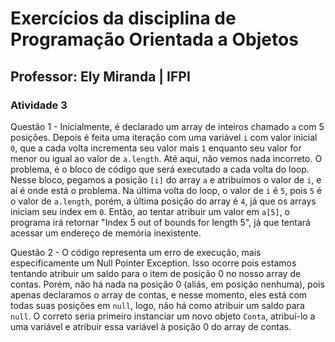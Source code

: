 # Exercícios da disciplina de Programação Orientada a Objetos
## Professor: Ely Miranda | IFPI

### Atividade 3

Questão 1 - Inicialmente, é declarado um array de inteiros chamado `a` com 5 posições. Depois é feita uma iteração com uma variável `i` com valor inicial `0`, que a cada volta incrementa seu valor mais `1` enquanto seu valor for menor ou igual ao valor de `a.length`. Até aqui, não vemos nada incorreto. O problema, é o bloco de código que será executado a cada volta do loop. Nesse bloco, pegamos a posição `[i]` do array `a` e atribuímos o valor de `i`, e aí é onde está o problema. Na última volta do loop, o valor de `i` é `5`, pois `5` é o valor de `a.length`, porém, a última posição do array é `4`, já que os arrays iniciam seu index em `0`. Então, ao tentar atribuir um valor em `a[5]`, o programa irá retornar "Index 5 out of bounds for length 5", já que tentará acessar um endereço de memória inexistente.

Questão 2 - O código representa um erro de execução, mais especificamente um Null Pointer Exception. Isso ocorre pois estamos tentando atribuir um saldo para o item de posição 0 no nosso array de contas. Porém, não há nada na posição 0 (aliás, em posição nenhuma), pois apenas declaramos o array de contas, e nesse momento, eles está com todas suas posições em `null`, logo, não há como atribuir um saldo para `null`. O correto seria primeiro instanciar um novo objeto `Conta`, atribuí-lo a uma variável e atribuir essa variável à posição 0 do array de contas.

